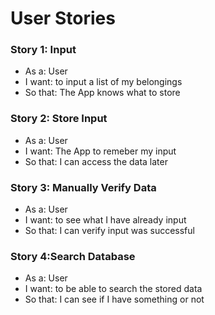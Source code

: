 # User Stories 

### Story 1: Input
* As a: User
* I want: to input a list of my belongings
* So that: The App knows what to store

### Story 2: Store Input
* As a: User
* I want: The App to remeber my input
* So that: I can access the data later

### Story 3: Manually Verify Data
* As a: User
* I want: to see what I have already input
* So that: I can verify input was successful

### Story 4:Search Database
* As a: User
* I want: to be able to search the stored data
* So that: I can see if I have something or not